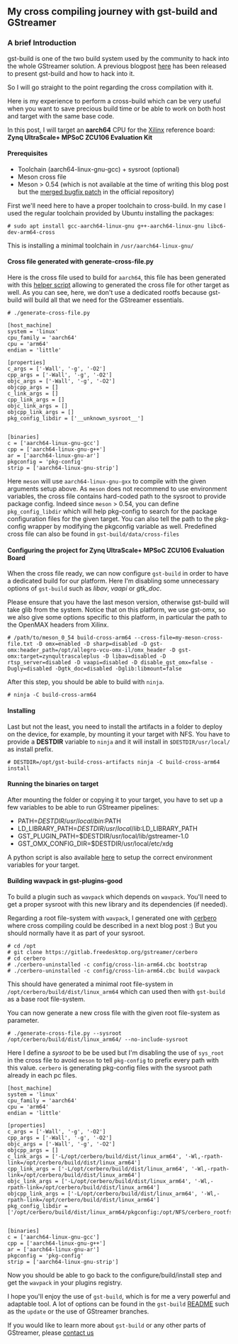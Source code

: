 ## My cross compiling journey with gst-build and GStreamer

### A brief Introduction

gst-build is one of the two build system used by the community to hack into the whole GStreamer solution.
A previous blogpost [here](https://www.collabora.com/news-and-blog/) has been released to present gst-build and how to hack into it.

So I will go straight to the point regarding the cross compilation with it.

Here is my experience to perform a cross-build which can be very useful when you want to save precious build time or be able to work on both host and target with the same base code.

In this post, I will target an **aarch64** CPU for the [Xilinx](https://www.xilinx.com/) reference board: **Zynq UltraScale+ MPSoC ZCU106 Evaluation Kit**

#### Prerequisites

* Toolchain (aarch64-linux-gnu-gcc) + sysroot (optional)
* Meson cross file
* Meson > 0.54 (which is not available at the time of writing this blog post but the [merged bugfix patch](https://github.com/mesonbuild/meson/pull/6461) in the official repository)

First we'll need here to have a proper toolchain to cross-build. In my case I used the regular toolchain provided by Ubuntu installing the packages:

```
# sudo apt install gcc-aarch64-linux-gnu g++-aarch64-linux-gnu libc6-dev-arm64-cross
```

This is installing a minimal toolchain in `/usr/aarch64-linux-gnu/`

#### Cross file generated with generate-cross-file.py

Here is the cross file used to build for `aarch64`, this file has been generated with this [helper script](https://gitlab.freedesktop.org/dabrain34/gst-build/blob/dab_add_cross_file_generation/generate-cross-file.py) allowing to generated the cross file for other target as well.
As you can see, here, we don't use a dedicated rootfs because gst-build will build all that we need for the GStreamer essentials.

```
# ./generate-cross-file.py
```

```
[host_machine]
system = 'linux'
cpu_family = 'aarch64'
cpu = 'arm64'
endian = 'little'

[properties]
c_args = ['-Wall', '-g', '-O2']
cpp_args = ['-Wall', '-g', '-O2']
objc_args = ['-Wall', '-g', '-O2']
objcpp_args = []
c_link_args = []
cpp_link_args = []
objc_link_args = []
objcpp_link_args = []
pkg_config_libdir = ['__unknown_sysroot__']


[binaries]
c = ['aarch64-linux-gnu-gcc']
cpp = ['aarch64-linux-gnu-g++']
ar = ['aarch64-linux-gnu-ar']
pkgconfig = 'pkg-config'
strip = ['aarch64-linux-gnu-strip']

```

Here `meson` will use `aarch64-linux-gnu-gxx` to compile with the given arguments setup above. As `meson` does not recommend to use environment variables, the cross file contains hard-coded path to the sysroot to provide package config.
Indeed since `meson` > 0.54, you can define `pkg_config_libdir` which will help pkg-config to search for the package configuration files for the given target. You can also tell the path to the pkg-config wrapper by modifying the pkgconfig variable as well.
Predefined cross file can also be found in `gst-build/data/cross-files`


#### Configuring the project for Zynq UltraScale+ MPSoC ZCU106 Evaluation Board

When the cross file ready, we can now configure `gst-build` in order to have a dedicated build for our platform. Here I'm disabling some unnecessary options of `gst-build` such as *libav*, *vaapi* or *gtk_doc*.

Please ensure that you have the last meson version, otherwise gst-build will take glib from the system. Notice that on this platform, we use gst-omx, so we also give some options specific to this platform, in particular the path to the OpenMAX headers from Xilinx.

```
# /path/to/meson_0_54 build-cross-arm64 --cross-file=my-meson-cross-file.txt -D omx=enabled -D sharp=disabled -D gst-omx:header_path=/opt/allegro-vcu-omx-il/omx_header -D gst-omx:target=zynqultrascaleplus -D libav=disabled -D rtsp_server=disabled -D vaapi=disabled -D disable_gst_omx=false -Dugly=disabled -Dgtk_doc=disabled -Dglib:libmount=false

```

After this step, you should be able to build with `ninja`.

```
# ninja -C build-cross-arm64
```

#### Installing

Last but not the least, you need to install the artifacts in a folder to deploy on the device, for example, by mounting it your target with NFS. You have to provide a **DESTDIR** variable to `ninja` and it will install in `$DESTDIR/usr/local/` as install prefix.

```
# DESTDIR=/opt/gst-build-cross-artifacts ninja -C build-cross-arm64 install
```


#### Running the binaries on target


After mounting the folder or copying it to your target, you have to set up a few variables to be able to run GStreamer pipelines:

 * PATH=$DESTDIR/usr/local/bin:$PATH
 * LD_LIBRARY_PATH=$DESTDIR/usr/local/lib:$LD_LIBRARY_PATH
 * GST_PLUGIN_PATH=$DESTDIR/usr/local/lib/gstreamer-1.0
 * GST_OMX_CONFIG_DIR=$DESTDIR/usr/local/etc/xdg

A python script is also available [here](https://github.com/dabrain34/gstreamer-toolkit/blob/master/gst-build-helper/cross-gst-uninstalled.py) to setup the correct environment variables for your target.


#### Building wavpack in gst-plugins-good

To build a plugin such as `wavpack` which depends on `wavpack`. You'll need to get a proper sysroot with this new library and its dependencies (if needed).

Regarding a root file-system with `wavpack`, I generated one with [cerbero](https://gitlab.freedesktop.org/gstreamer/cerbero) where cross compiling could be described in a next blog post :) But you should normally have it as part of your sysroot.

```
# cd /opt
# git clone https://gitlab.freedesktop.org/gstreamer/cerbero
# cd cerbero
# ./cerbero-uninstalled -c config/cross-lin-arm64.cbc bootstrap
# ./cerbero-uninstalled -c config/cross-lin-arm64.cbc build wavpack

```

This should have generated a minimal root file-system in `/opt/cerbero/build/dist/linux_arm64` which can used then with `gst-build` as a base root file-system.

You can now generate a new cross file with the given root file-system as parameter.

```
# ./generate-cross-file.py --sysroot /opt/cerbero/build/dist/linux_arm64/ --no-include-sysroot
```

Here I define a *sysroot* to be be used but I'm disabling the use of `sys_root` in the cross file to avoid `meson` to tell `pkg-config` to prefix every path with this value. `cerbero` is generating pkg-config files with the sysroot path already in each pc files.

```
[host_machine]
system = 'linux'
cpu_family = 'aarch64'
cpu = 'arm64'
endian = 'little'

[properties]
c_args = ['-Wall', '-g', '-O2']
cpp_args = ['-Wall', '-g', '-O2']
objc_args = ['-Wall', '-g', '-O2']
objcpp_args = []
c_link_args = ['-L/opt/cerbero/build/dist/linux_arm64', '-Wl,-rpath-link=/opt/cerbero/build/dist/linux_arm64']
cpp_link_args = ['-L/opt/cerbero/build/dist/linux_arm64', '-Wl,-rpath-link=/opt/cerbero/build/dist/linux_arm64']
objc_link_args = ['-L/opt/cerbero/build/dist/linux_arm64', '-Wl,-rpath-link=/opt/cerbero/build/dist/linux_arm64']
objcpp_link_args = ['-L/opt/cerbero/build/dist/linux_arm64', '-Wl,-rpath-link=/opt/cerbero/build/dist/linux_arm64']
pkg_config_libdir = ['/opt/cerbero/build/dist/linux_arm64/pkgconfig:/opt/NFS/cerbero_rootfs/linux_arm64//usr/share/pkgconfig']


[binaries]
c = ['aarch64-linux-gnu-gcc']
cpp = ['aarch64-linux-gnu-g++']
ar = ['aarch64-linux-gnu-ar']
pkgconfig = 'pkg-config'
strip = ['aarch64-linux-gnu-strip']
```

Now you should be able to go back to the configure/build/install step and get the `wavpack` in your plugins registry.

I hope you'll enjoy the use of `gst-build`, which is for me a very powerful and adaptable tool.
A lot of options can be found in the `gst-build` [README](https://gitlab.freedesktop.org/gstreamer/gst-build/README.md) such as the `update`
or the use of GStreamer branches.

If you would like to learn more about `gst-build` or any other parts of GStreamer, please [contact us](https://www.collabora.com/contact-us.html)
